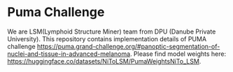 # Puma Challenge
We are LSM(Lymphoid Structure Miner) team from DPU (Danube Private University).
This repository contains implementation details of PUMA challenge https://puma.grand-challenge.org/#panoptic-segmentation-of-nuclei-and-tissue-in-advanced-melanoma.
Please find model weights here: https://huggingface.co/datasets/NiToLSM/PumaWeightsNiTo_LSM.
